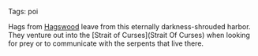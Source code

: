 Tags: poi

Hags from [Hagswood](Hagswood) leave from this eternally darkness-shrouded harbor. They venture out into the [Strait of Curses](Strait Of Curses) when looking for prey or to communicate with the serpents that live there.